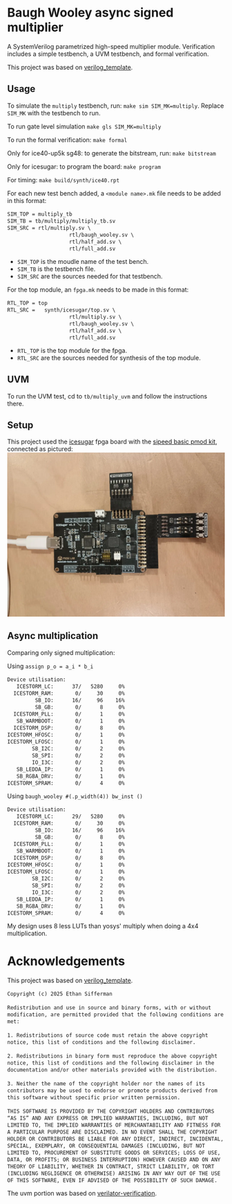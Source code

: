# Baugh Wooley async signed multiplier
A SystemVerilog parametrized high-speed multiplier module.
Verification includes a simple testbench, a UVM testbench, and formal verification.

This project was based on 
[verilog_template](https://github.com/sifferman/verilog_template/).

## Usage
To simulate the `multiply` testbench, run:
`make sim SIM_MK=multiply`.
Replace `SIM_MK` with the testbench to run.

To run gate level simulation
`make gls SIM_MK=multiply`

To run the formal verification:
`make formal`

Only for ice40-up5k sg48: to generate the bitstream, run:
`make bitstream`

Only for icesugar: to program the board:
`make program`

For timing:
`make build/synth/ice40.rpt`

For each new test bench added, a `<module name>.mk` file needs to be added in this format:
```
SIM_TOP = multiply_tb
SIM_TB = tb/multiply/multiply_tb.sv
SIM_SRC = rtl/multiply.sv \
					rtl/baugh_wooley.sv \
					rtl/half_add.sv \
					rtl/full_add.sv
```

- `SIM_TOP` is the moudle name of the test bench.
- `SIM_TB` is the testbench file.
- `SIM_SRC` are the sources needed for that testbench.

For the top module, an `fpga.mk` needs to be made in this format:
```
RTL_TOP = top 
RTL_SRC =	synth/icesugar/top.sv \
					rtl/multiply.sv \
					rtl/baugh_wooley.sv \
					rtl/half_add.sv \
					rtl/full_add.sv
```

- `RTL_TOP` is the top module for the fpga.
- `RTL_SRC` are the sources needed for synthesis of the top module.

## UVM
To run the UVM test, cd to `tb/multiply_uvm` and follow the instructions there.

## Setup
This project used the 
[icesugar](https://github.com/wuxx/icesugar)
fpga board with the 
[sipeed basic pmod kit](https://wiki.sipeed.com/hardware/en/tang/tang-PMOD/FPGA_PMOD.html),
connected as pictured:
![The fpga](fpga.webp)


## Async multiplication
Comparing only signed multiplication:

Using `assign p_o = a_i * b_i`
```
Device utilisation:
   ICESTORM_LC:      37/   5280     0%
  ICESTORM_RAM:       0/     30     0%
         SB_IO:      16/     96    16%
         SB_GB:       0/      8     0%
  ICESTORM_PLL:       0/      1     0%
   SB_WARMBOOT:       0/      1     0%
  ICESTORM_DSP:       0/      8     0%
ICESTORM_HFOSC:       0/      1     0%
ICESTORM_LFOSC:       0/      1     0%
        SB_I2C:       0/      2     0%
        SB_SPI:       0/      2     0%
        IO_I3C:       0/      2     0%
   SB_LEDDA_IP:       0/      1     0%
   SB_RGBA_DRV:       0/      1     0%
ICESTORM_SPRAM:       0/      4     0%
```

Using `baugh_wooley #(.p_width(4)) bw_inst ()`
```
Device utilisation:
   ICESTORM_LC:      29/   5280     0%
  ICESTORM_RAM:       0/     30     0%
         SB_IO:      16/     96    16%
         SB_GB:       0/      8     0%
  ICESTORM_PLL:       0/      1     0%
   SB_WARMBOOT:       0/      1     0%
  ICESTORM_DSP:       0/      8     0%
ICESTORM_HFOSC:       0/      1     0%
ICESTORM_LFOSC:       0/      1     0%
        SB_I2C:       0/      2     0%
        SB_SPI:       0/      2     0%
        IO_I3C:       0/      2     0%
   SB_LEDDA_IP:       0/      1     0%
   SB_RGBA_DRV:       0/      1     0%
ICESTORM_SPRAM:       0/      4     0%
```

My design uses 8 less LUTs than yosys' multiply when doing a 4x4 multiplication.

# Acknowledgements
This project was based on 
[verilog_template](https://github.com/sifferman/verilog_template/).

```
Copyright (c) 2025 Ethan Sifferman

Redistribution and use in source and binary forms, with or without modification, are permitted provided that the following conditions are met:

1. Redistributions of source code must retain the above copyright notice, this list of conditions and the following disclaimer.

2. Redistributions in binary form must reproduce the above copyright notice, this list of conditions and the following disclaimer in the documentation and/or other materials provided with the distribution.

3. Neither the name of the copyright holder nor the names of its contributors may be used to endorse or promote products derived from this software without specific prior written permission.

THIS SOFTWARE IS PROVIDED BY THE COPYRIGHT HOLDERS AND CONTRIBUTORS “AS IS” AND ANY EXPRESS OR IMPLIED WARRANTIES, INCLUDING, BUT NOT LIMITED TO, THE IMPLIED WARRANTIES OF MERCHANTABILITY AND FITNESS FOR A PARTICULAR PURPOSE ARE DISCLAIMED. IN NO EVENT SHALL THE COPYRIGHT HOLDER OR CONTRIBUTORS BE LIABLE FOR ANY DIRECT, INDIRECT, INCIDENTAL, SPECIAL, EXEMPLARY, OR CONSEQUENTIAL DAMAGES (INCLUDING, BUT NOT LIMITED TO, PROCUREMENT OF SUBSTITUTE GOODS OR SERVICES; LOSS OF USE, DATA, OR PROFITS; OR BUSINESS INTERRUPTION) HOWEVER CAUSED AND ON ANY THEORY OF LIABILITY, WHETHER IN CONTRACT, STRICT LIABILITY, OR TORT (INCLUDING NEGLIGENCE OR OTHERWISE) ARISING IN ANY WAY OUT OF THE USE OF THIS SOFTWARE, EVEN IF ADVISED OF THE POSSIBILITY OF SUCH DAMAGE.
```

The uvm portion was based on
[verilator-verification](https://github.com/antmicro/verilator-verification).
